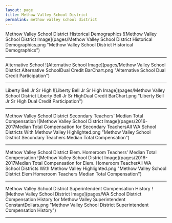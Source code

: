 ```yaml
---
layout: page
title: Methow Valley School District
permalink: methow valley school district
---
```



Methow Valley School District Historical Demographics
![Methow Valley School District Image](pages/Methow Valley School District Historical Demographics.png "Methow Valley School District Historical Demographics")

___

Alternative School
![Alternative School Image](pages/Methow Valley School District Alternative SchoolDual Credit BarChart.png "Alternative School Dual Credit Participation")

___

Liberty Bell Jr Sr High
![Liberty Bell Jr Sr High Image](pages/Methow Valley School District Liberty Bell Jr Sr HighDual Credit BarChart.png "Liberty Bell Jr Sr High Dual Credit Participation")

___

Methow Valley School District Secondary Teachers' Median Total Compensation
![Methow Valley School District Image](pages/2016-2017Median Total Compensation for Secondary TeachersAll WA School Districts With Methow Valley Highlighted.png "Methow Valley School District Secondary Teachers Median Total Compensation")

___

Methow Valley School District Elem. Homeroom Teachers' Median Total Compensation
![Methow Valley School District Image](pages/2016-2017Median Total Compensation for Elem. Homeroom TeacherAll WA School Districts With Methow Valley Highlighted.png "Methow Valley School District Elem Homeroom Teachers Median Total Compensation")

___

Methow Valley School District Superintendent Compensation History
![Methow Valley School District Image](pages/WA School District Compensation History for Methow Valley Superintendent ConstantDollars.png "Methow Valley School District Superintendent Compensation History")

___

